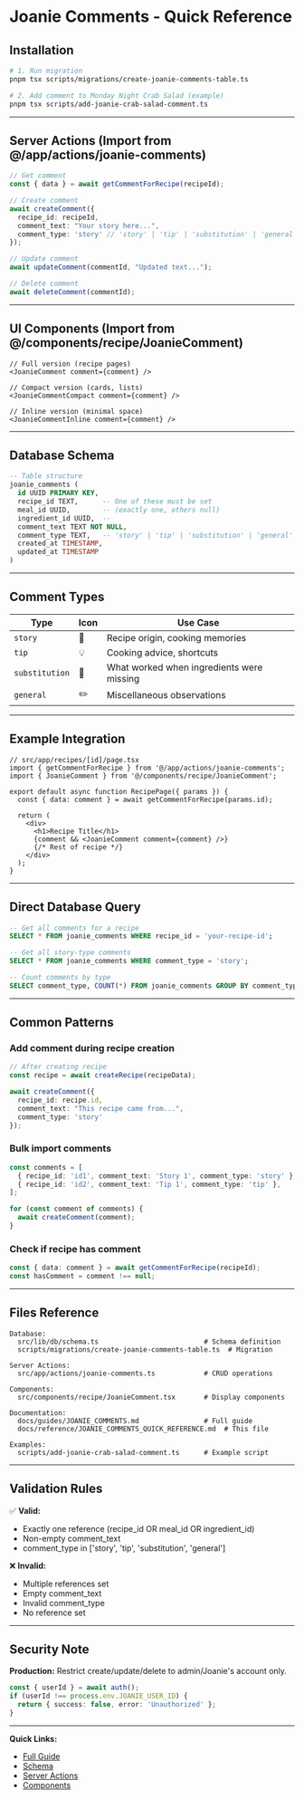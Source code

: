 # Joanie Comments - Quick Reference

## Installation

```bash
# 1. Run migration
pnpm tsx scripts/migrations/create-joanie-comments-table.ts

# 2. Add comment to Monday Night Crab Salad (example)
pnpm tsx scripts/add-joanie-crab-salad-comment.ts
```

---

## Server Actions (Import from @/app/actions/joanie-comments)

```typescript
// Get comment
const { data } = await getCommentForRecipe(recipeId);

// Create comment
await createComment({
  recipe_id: recipeId,
  comment_text: "Your story here...",
  comment_type: 'story' // 'story' | 'tip' | 'substitution' | 'general'
});

// Update comment
await updateComment(commentId, "Updated text...");

// Delete comment
await deleteComment(commentId);
```

---

## UI Components (Import from @/components/recipe/JoanieComment)

```tsx
// Full version (recipe pages)
<JoanieComment comment={comment} />

// Compact version (cards, lists)
<JoanieCommentCompact comment={comment} />

// Inline version (minimal space)
<JoanieCommentInline comment={comment} />
```

---

## Database Schema

```sql
-- Table structure
joanie_comments (
  id UUID PRIMARY KEY,
  recipe_id TEXT,      -- One of these must be set
  meal_id UUID,        -- (exactly one, others null)
  ingredient_id UUID,  --
  comment_text TEXT NOT NULL,
  comment_type TEXT,   -- 'story' | 'tip' | 'substitution' | 'general'
  created_at TIMESTAMP,
  updated_at TIMESTAMP
)
```

---

## Comment Types

| Type | Icon | Use Case |
|------|------|----------|
| `story` | 💬 | Recipe origin, cooking memories |
| `tip` | 💡 | Cooking advice, shortcuts |
| `substitution` | 🔄 | What worked when ingredients were missing |
| `general` | ✏️ | Miscellaneous observations |

---

## Example Integration

```tsx
// src/app/recipes/[id]/page.tsx
import { getCommentForRecipe } from '@/app/actions/joanie-comments';
import { JoanieComment } from '@/components/recipe/JoanieComment';

export default async function RecipePage({ params }) {
  const { data: comment } = await getCommentForRecipe(params.id);

  return (
    <div>
      <h1>Recipe Title</h1>
      {comment && <JoanieComment comment={comment} />}
      {/* Rest of recipe */}
    </div>
  );
}
```

---

## Direct Database Query

```sql
-- Get all comments for a recipe
SELECT * FROM joanie_comments WHERE recipe_id = 'your-recipe-id';

-- Get all story-type comments
SELECT * FROM joanie_comments WHERE comment_type = 'story';

-- Count comments by type
SELECT comment_type, COUNT(*) FROM joanie_comments GROUP BY comment_type;
```

---

## Common Patterns

### Add comment during recipe creation

```typescript
// After creating recipe
const recipe = await createRecipe(recipeData);

await createComment({
  recipe_id: recipe.id,
  comment_text: "This recipe came from...",
  comment_type: 'story'
});
```

### Bulk import comments

```typescript
const comments = [
  { recipe_id: 'id1', comment_text: 'Story 1', comment_type: 'story' },
  { recipe_id: 'id2', comment_text: 'Tip 1', comment_type: 'tip' },
];

for (const comment of comments) {
  await createComment(comment);
}
```

### Check if recipe has comment

```typescript
const { data: comment } = await getCommentForRecipe(recipeId);
const hasComment = comment !== null;
```

---

## Files Reference

```
Database:
  src/lib/db/schema.ts                          # Schema definition
  scripts/migrations/create-joanie-comments-table.ts  # Migration

Server Actions:
  src/app/actions/joanie-comments.ts            # CRUD operations

Components:
  src/components/recipe/JoanieComment.tsx       # Display components

Documentation:
  docs/guides/JOANIE_COMMENTS.md                # Full guide
  docs/reference/JOANIE_COMMENTS_QUICK_REFERENCE.md  # This file

Examples:
  scripts/add-joanie-crab-salad-comment.ts      # Example script
```

---

## Validation Rules

✅ **Valid:**
- Exactly one reference (recipe_id OR meal_id OR ingredient_id)
- Non-empty comment_text
- comment_type in ['story', 'tip', 'substitution', 'general']

❌ **Invalid:**
- Multiple references set
- Empty comment_text
- Invalid comment_type
- No reference set

---

## Security Note

**Production:** Restrict create/update/delete to admin/Joanie's account only.

```typescript
const { userId } = await auth();
if (userId !== process.env.JOANIE_USER_ID) {
  return { success: false, error: 'Unauthorized' };
}
```

---

**Quick Links:**
- [Full Guide](../guides/JOANIE_COMMENTS.md)
- [Schema](../../src/lib/db/schema.ts)
- [Server Actions](../../src/app/actions/joanie-comments.ts)
- [Components](../../src/components/recipe/JoanieComment.tsx)
